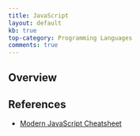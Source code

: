 ```yaml
---
title: JavaScript
layout: default
kb: true
top-category: Programming Languages
comments: true
---
```


## Overview


## References
* [Modern JavaScript Cheatsheet](https://github.com/mbeaudru/modern-js-cheatsheet)


